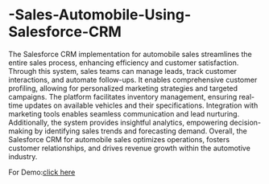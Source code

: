 # -Sales-Automobile-Using-Salesforce-CRM

  The Salesforce CRM implementation for automobile sales streamlines the entire sales process, enhancing efficiency and customer satisfaction. Through this system, sales teams can manage leads, track customer interactions, and automate follow-ups. It enables comprehensive customer profiling, allowing for personalized marketing strategies and targeted campaigns. The platform facilitates inventory management, ensuring real-time updates on available vehicles and their specifications. Integration with marketing tools enables seamless communication and lead nurturing. Additionally, the system provides insightful analytics, empowering decision-making by identifying sales trends and forecasting demand. Overall, the Salesforce CRM for automobile sales optimizes operations, fosters customer relationships, and drives revenue growth within the automotive industry.

  
For Demo:[click here](https://drive.google.com/drive/folders/11PVIDiumtr6pYHSvgetOXpRA9wIXPZx1?usp=drive_link)                                            
                                                
